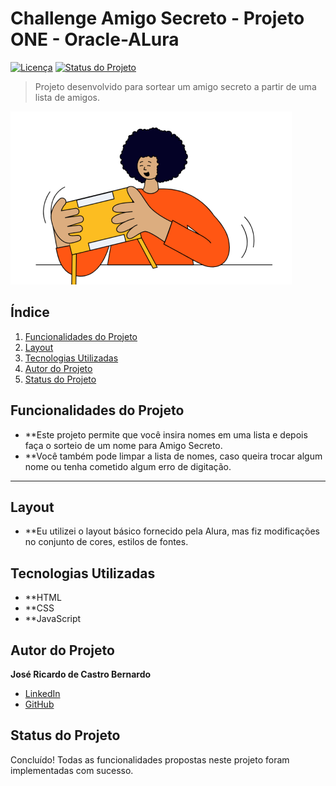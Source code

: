 # Challenge Amigo Secreto - Projeto ONE - Oracle-ALura

[![Licença](https://img.shields.io/badge/licença-MIT-green)](LICENSE)
[![Status do Projeto](https://img.shields.io/badge/status-concluído-brightgreen)](#)

> Projeto desenvolvido para sortear um amigo secreto a partir de uma lista de amigos.

![Imagem do Projeto](assets/amigo-secreto.png)

## Índice

1.  [Funcionalidades do Projeto](#funcionalidades-do-projeto)
2.  [Layout](#layout)
3.  [Tecnologias Utilizadas](#tecnologias-utilizadas)
4.  [Autor do Projeto](#autor-do-projeto)
5.  [Status do Projeto](#status-do-projeto)

## Funcionalidades do Projeto

*   **Este projeto permite que você insira nomes em uma lista e depois faça o sorteio de um nome para Amigo Secreto.
*   **Você também pode limpar a lista de nomes, caso queira trocar algum nome ou tenha cometido algum erro de digitação.
*   **   

## Layout
*   **Eu utilizei o layout básico fornecido pela Alura, mas fiz modificações no conjunto de cores, estilos de fontes.

## Tecnologias Utilizadas

*   **HTML
*   **CSS
*   **JavaScript

## Autor do Projeto

**José Ricardo de Castro Bernardo**

*   [LinkedIn](https://www.linkedin.com/in/josé-ricardo-de-castro-bernardo/)
*   [GitHub](https://github.com/JRBernardo871)

## Status do Projeto

Concluído!  Todas as funcionalidades propostas neste projeto foram implementadas com sucesso.

